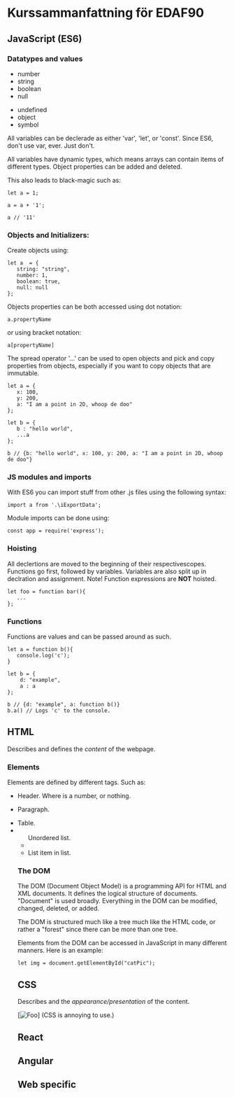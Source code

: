 # Kurssammanfattning för EDAF90
## JavaScript (ES6)
### Datatypes and values

   * number
   * string
   * boolean
   * null

   - undefined
   - object
   - symbol

All variables can be declerade as either 'var', 'let', or 'const'. Since ES6, don't use var, ever. Just don't.

All variables have dynamic types, which means arrays can contain items of different types. Object properties can be added and deleted.

This also leads to black-magic such as:
~~~~
let a = 1;

a = a + '1';

a // '11'
~~~~

### Objects and Initializers:

Create objects using:
~~~~
let a  = {
   string: "string",
   number: 1,
   boolean: true,
   null: null
};
~~~~

Objects properties can be both accessed using dot notation:
~~~~
a.propertyName
~~~~
or using bracket notation:
~~~~
a[propertyName]
~~~~

The spread operator '...' can be used to open objects and pick and copy properties from objects, especially if you want to copy objects that are immutable.

~~~~
let a = {
   x: 100,
   y: 200,
   a: "I am a point in 2D, whoop de doo"
}; 

let b = {
   b : "hello world",
   ...a
};

b // {b: "hello world", x: 100, y: 200, a: "I am a point in 2D, whoop de doo"}
~~~~ 

### JS modules and imports

With ES6 you can import stuff from other .js files using the following syntax:

~~~~
import a from '.\iExportData';
~~~~

Module imports can be done using:

~~~~
const app = require('express');
~~~~

### Hoisting 

All declertions are moved to the beginning of their respectivescopes. Functions go first, followed by variables. Variables are also split up in declration and assignment. Note! Function expressions are **NOT** hoisted. 

~~~~
let foo = function bar(){
   ...
};
~~~~

### Functions

Functions are values and can be passed around as such.

~~~~
let a = function b(){
   console.log('c');
}

let b = {
    d: "example",
    a : a
};

b // {d: "example", a: function b()}
b.a() // Logs 'c' to the console.
~~~~
## HTML

Describes and defines the *content* of the webpage.

### Elements
Elements are defined by different tags.
Such as:
* <hx> Header. Where is a number, or nothing.  
* <p> Paragraph. 
* <table> Table.
* <ul> Unordered list.
* <li> List item in list.

### The DOM

The DOM (Document Object Model) is a programming API for HTML and XML documents. It defines the logical structure of documents. "Document" is used broadly. Everything in the DOM can be modified, changed, deleted, or added.

The DOM is structured much like a tree much like the HTML code, or rather a "forest" since there can be more than one tree.

Elements from the DOM can be accessed in JavaScript in many different manners. Here is an example:
 
~~~~
let img = document.getElementById("catPic");
~~~~


## CSS

Describes and the *appearance/presentation* of the content.

[![Foo](hhttps://images-na.ssl-images-amazon.com/images/I/61i-Tg4jpZL._SL1205_.jpg)]
(CSS is annoying to use.)




## React

## Angular

## Web specific 
